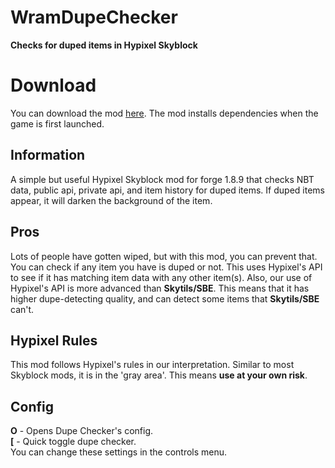 # WramDupeChecker
**Checks for duped items in Hypixel Skyblock**

# Download
You can download the mod [here](https://cdn.discordapp.com/attachments/971940218343129108/1003492253416816780/WramDupeChecker_0.0.10.jar). The mod installs dependencies when the game is first launched.

## Information
A simple but useful Hypixel Skyblock mod for forge 1.8.9 that checks NBT data, public api, private api, and item history for duped items. If duped items appear, it will darken the background of the item. 

## Pros
Lots of people have gotten wiped, but with this mod, you can prevent that. You can check if any item you have is duped or not. This uses Hypixel's API to see if it has matching item data with any other item(s). Also, our use of Hypixel's API is more advanced than **Skytils/SBE**. This means that it has higher dupe-detecting quality, and can detect some items that **Skytils/SBE** can't.

## Hypixel Rules
This mod follows Hypixel's rules in our interpretation. Similar to most Skyblock mods, it is in the 'gray area'. This means **use at your own risk**.

## Config
**O** - Opens Dupe Checker's config. <br />
**[** - Quick toggle dupe checker. <br />
You can change these settings in the controls menu.
